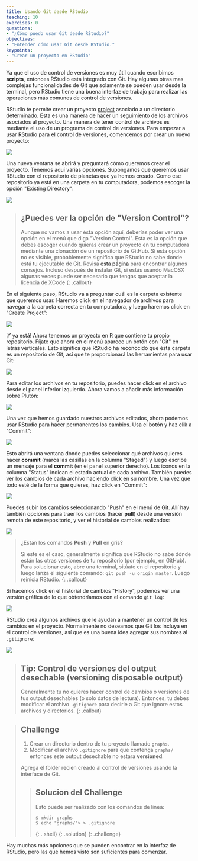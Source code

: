 ```yaml
---
title: Usando Git desde RStudio
teaching: 10
exercises: 0
questions:
- "¿Cómo puedo usar Git desde RStudio?"
objectives:
- "Entender cómo usar Git desde RStudio."
keypoints:
- "Crear un proyecto en RStudio"
---
```


Ya que el uso de control de versiones es muy útil cuando escribimos **scripts**, entonces RStudio esta integrado con Git. Hay algunas otras mas complejas funcionalidades de Git que solamente se pueden usar desde la terminal, pero RStudio tiene una buena interfaz de trabajo para realizar las operaciones más comunes de control de versiones.

RStudio te permite crear un proyecto [project][rstudio-projects] asociado a un directorio determinado. Esta es una manera de hacer un seguimiento de los archivos asociados al proyecto. Una manera de tener control de archivos es mediante el uso de un programa de control de versiones. Para empezar a usar RStudio para el control de versiones, comencemos por crear un nuevo proyecto:

![](../fig/RStudio_screenshot_newproject.png)

Una nueva ventana se abrirá y preguntará cómo queremos crear el proyecto. Tenemos
aquí varias opciones. Supongamos que queremos usar RStudio con el repositorio de planetas
que ya hemos creado. Como ese repositorio ya está en una carpeta en tu computadora,
podemos escoger la opción "Existing Directory":

![](../fig/RStudio_screenshot_existingdirectory.png)

> ## ¿Puedes ver la opción de "Version Control"?
>
> Aunque no vamos a usar ésta opción aquí, deberías poder ver una opción en el menú que diga
> "Version Control". Esta es la opción que debes escoger cuando quieras crear
> un proyecto en tu computadora mediante una clonación de un repositorio de GitHub.
> Si esta opción no es visible, probablemente significa que RStudio no sabe
> donde está tu ejecutable de Git. Revisa
> [esta página](https://stat545-ubc.github.io/git03_rstudio-meet-git.html)
> para encontrar algunos consejos. Incluso después de instalar Git, si estás usando MacOSX
> algunas veces puede ser necesario que tengas que aceptar la licencia de XCode
{: .callout}

En el siguiente paso, RStudio va a preguntar cuál es la carpeta existente que queremos usar. Haremos
click en el navegador de archivos para navegar a la carpeta correcta en tu computadora, y luego haremos click en
"Create Project":

![](../fig/RStudio_screenshot_navigateexisting.png)

¡Y ya está! Ahora tenemos un proyecto en R que contiene tu propio repositorio. Fíjate que ahora en el menú aparece un botón con "Git" en letras verticales. Esto significa que RStudio ha reconocido que ésta carpeta es un repositorio de Git, así que te proporcionará las herramientas para usar Git:

![](../fig/RStudio_screenshot_afterclone.png)

Para editar los archivos en tu repositorio, puedes hacer click en el archivo desde el panel inferior izquierdo. Ahora vamos a añadir más información sobre Plutón:

![](../fig/RStudio_screenshot_editfiles.png)

Una vez que hemos guardado nuestros archivos editados, ahora podemos usar RStudio para hacer permanentes los cambios. Usa el botón y haz clik a "Commit":

![](../fig/RStudio_screenshot_commit.png)

Esto abrirá una ventana donde puedes seleccionar qué archivos quieres hacer **commit** (marca
las casillas en la columna "Staged") y luego escribe un mensaje para el **commit** (en el panel
superior derecho). Los iconos en la columna "Status" indican el estado actual de cada
archivo. También puedes ver los cambios de cada archivo haciendo click en su nombre. Una vez
que todo esté de la forma que quieres, haz click en "Commit":

![](../fig/RStudio_screenshot_review.png)

Puedes subir los cambios seleccionando "Push" en el menú de Git. Allí hay también
opciones para traer los cambios (hacer **pull**) desde una versión remota de este repositorio, y ver
el historial de cambios realizados:

![](../fig/RStudio_screenshot_history.png)

> ¿Están los comandos **Push** y **Pull** en gris?
>
> Si este es el caso, generalmente significa que RStudio no sabe dónde están las
> otras versiones de tu repositorio (por ejemplo, en GitHub).
> Para solucionar esto, abre una terminal, sitúate en el repositorio y luego lanza el siguiente comando:
> `git push -u origin master`. Luego reinicia RStudio.
{: .callout}

Si hacemos click en el historial de cambios "History", podemos ver una versión gráfica de lo
que obtendríamos con el comando `git log`:

![](../fig/RStudio_screenshot_viewhistory.png)

RStudio crea algunos archivos que le ayudan a mantener un control de los cambios en el proyecto. Normalmente no deseamos que Git los incluya en el control de versiones, así que es una buena idea agregar sus nombres al `.gitignore`:

![](../fig/RStudio_screenshot_gitignore.png)

> ## Tip: Control de versiones del output desechable (versioning disposable output)
>
> Generalmente tu no quieres hacer control de cambios o versiones de tus output desechables  (o solo datos de lectura).
> Entonces, tu debes modificar el archivo `.gitignore` para decirle a Git que ignore estos archivos
> y directorios. 
{: .callout}

> ## Challenge
>
> 1. Crear un directorio dentro de tu proyecto llamado `graphs`.
> 2. Modificar el archivo `.gitignore`  para que contenga `graphs/`
> entonces este output desechable no estara **versioned**.
>
> Agrega el folder recien creado al control de versiones usando la interface de Git.
>
> > ## Solucion del Challenge
> >
> > Esto puede ser realizado con los comandos de linea:
> > ```
> > $ mkdir graphs
> > $ echo "graphs/"> > .gitignore
> > ```
> > {: . shell}
> {: .solution}
{: .challenge}

Hay muchas más opciones que se pueden encontrar en la interfaz de RStudio,
pero las que hemos visto son suficientes para comenzar.

[rstudio-projects]: https://support.rstudio.com/hc/en-us/articles/200526207-Using-Projects

